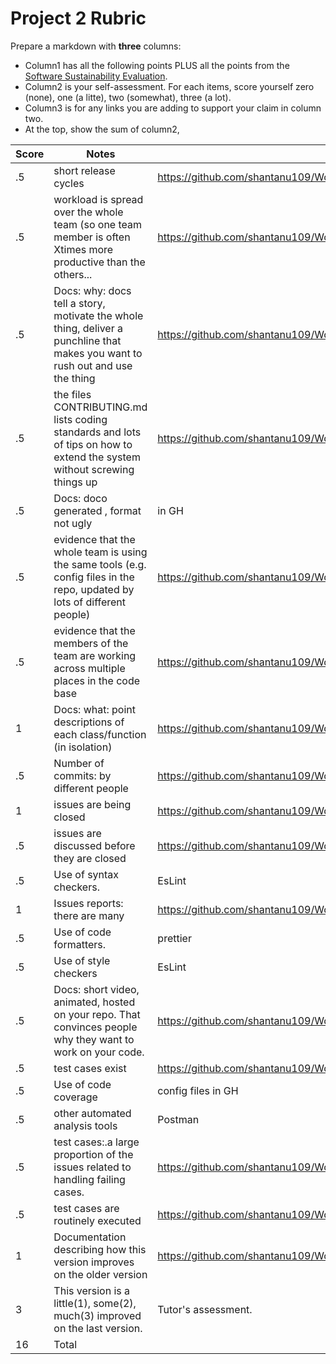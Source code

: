 
# Project 2 Rubric

Prepare a  markdown  with **three** columns:

- Column1 has all the following points PLUS all the  points from the
  [Software Sustainability Evaluation](https://docs.google.com/forms/d/e/1FAIpQLSf0ccsVdN-nXJCHLluJ-hANZlp8rDKgprJa0oTYiLZSDxh3DA/viewform).
- Column2  is your self-assessment. For each items, score yourself zero (none), one  (a litte),  two (somewhat), three (a lot).
- Column3 is for any links you  are adding to support your claim in column two.
- At the top,  show the sum of column2,


|Score|Notes| Evidence|Selfscore|
|-|-----|--------|-|
|.5| short release cycles|https://github.com/shantanu109/WolfJobs/releases|.5|
|.5| workload is spread over the whole team (so one team member is often Xtimes more productive than the others...|https://github.com/shantanu109/WolfJobs/graphs/contributors|.5|
|.5|Docs: why: docs tell a story, motivate the whole thing, deliver a punchline that makes you want to rush out and use the thing |https://github.com/shantanu109/WolfJobs |.5|
|.5|the files CONTRIBUTING.md lists coding standards and lots of tips on how to extend the system without screwing things up  |https://github.com/shantanu109/WolfJobs/blob/master/CONTRIBUTING.md |.5|
|.5|Docs: doco generated , format not ugly  | in GH|.5|
|.5|evidence that the whole team is using the same tools (e.g. config files in the repo, updated by lots of different people) |https://github.com/shantanu109/WolfJobs |.5|
|.5|evidence that the members of the team are working across multiple places in the code base |https://github.com/shantanu109/WolfJobs |.5|
|1|Docs: what: point descriptions of each class/function (in isolation)  |https://github.com/shantanu109/WolfJobs/blob/master/docs/Functions%20%26%20Classes.md |1|
|.5|Number of commits: by different people  |https://github.com/shantanu109/WolfJobs/graphs/contributors|.5|
|1|issues are being closed |https://github.com/shantanu109/WolfJobs/issues|1|
|.5|issues are discussed before they are closed |https://github.com/shantanu109/WolfJobs/issues|.5|
|.5|Use of syntax checkers. | EsLint|.5|
|1|Issues reports: there are many  |https://github.com/shantanu109/WolfJobs/issues |1|
|.5|Use of code formatters. |prettier|.5|
|.5|Use of style checkers |EsLint|.5|
|.5|Docs: short video, animated, hosted on your repo. That convinces people why they want to work on your code. |https://github.com/shantanu109/WolfJobs |.5|
|.5|test cases exist  |https://github.com/shantanu109/WolfJobsBackend/tree/main/test|.5|
|.5|Use of code coverage  | config files in GH|.5|
|.5|other automated analysis tools  |Postman|.5|
|.5|test cases:.a large proportion of the issues related to handling failing cases. |https://github.com/shantanu109/WolfJobsBackend/tree/main/test|.5|
|.5|test cases are routinely executed |https://github.com/shantanu109/WolfJobs/blob/master/.travis.yml|.5|
|1|Documentation describing how this version improves on the older version|https://github.com/shantanu109/WolfJobs |1|
|3|This version is a little(1), some(2), much(3) improved on the last version.|Tutor's assessment.|3|
|16| Total|
